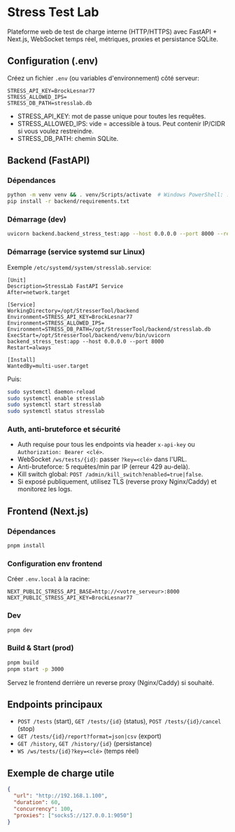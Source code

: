 # Stress Test Lab

Plateforme web de test de charge interne (HTTP/HTTPS) avec FastAPI + Next.js, WebSocket temps réel, métriques, proxies et persistance SQLite.

## Configuration (.env)

Créez un fichier `.env` (ou variables d'environnement) côté serveur:

```
STRESS_API_KEY=BrockLesnar77
STRESS_ALLOWED_IPS=
STRESS_DB_PATH=stresslab.db
```

- STRESS_API_KEY: mot de passe unique pour toutes les requêtes.
- STRESS_ALLOWED_IPS: vide = accessible à tous. Peut contenir IP/CIDR si vous voulez restreindre.
- STRESS_DB_PATH: chemin SQLite.

## Backend (FastAPI)

### Dépendances

```bash
python -m venv venv && . venv/Scripts/activate  # Windows PowerShell: .\venv\Scripts\Activate.ps1
pip install -r backend/requirements.txt
```

### Démarrage (dev)

```bash
uvicorn backend.backend_stress_test:app --host 0.0.0.0 --port 8000 --reload
```

### Démarrage (service systemd sur Linux)

Exemple `/etc/systemd/system/stresslab.service`:

```
[Unit]
Description=StressLab FastAPI Service
After=network.target

[Service]
WorkingDirectory=/opt/StresserTool/backend
Environment=STRESS_API_KEY=BrockLesnar77
Environment=STRESS_ALLOWED_IPS=
Environment=STRESS_DB_PATH=/opt/StresserTool/backend/stresslab.db
ExecStart=/opt/StresserTool/backend/venv/bin/uvicorn backend_stress_test:app --host 0.0.0.0 --port 8000
Restart=always

[Install]
WantedBy=multi-user.target
```

Puis:

```bash
sudo systemctl daemon-reload
sudo systemctl enable stresslab
sudo systemctl start stresslab
sudo systemctl status stresslab
```

### Auth, anti-bruteforce et sécurité

- Auth requise pour tous les endpoints via header `x-api-key` ou `Authorization: Bearer <clé>`.
- WebSocket `/ws/tests/{id}`: passer `?key=<clé>` dans l'URL.
- Anti-bruteforce: 5 requêtes/min par IP (erreur 429 au-delà).
- Kill switch global: `POST /admin/kill_switch?enabled=true|false`.
- Si exposé publiquement, utilisez TLS (reverse proxy Nginx/Caddy) et monitorez les logs.

## Frontend (Next.js)

### Dépendances

```bash
pnpm install
```

### Configuration env frontend

Créer `.env.local` à la racine:

```
NEXT_PUBLIC_STRESS_API_BASE=http://<votre_serveur>:8000
NEXT_PUBLIC_STRESS_API_KEY=BrockLesnar77
```

### Dev

```bash
pnpm dev
```

### Build & Start (prod)

```bash
pnpm build
pnpm start -p 3000
```

Servez le frontend derrière un reverse proxy (Nginx/Caddy) si souhaité.

## Endpoints principaux

- `POST /tests` (start), `GET /tests/{id}` (status), `POST /tests/{id}/cancel` (stop)
- `GET /tests/{id}/report?format=json|csv` (export)
- `GET /history`, `GET /history/{id}` (persistance)
- `WS /ws/tests/{id}?key=<clé>` (temps réel)

## Exemple de charge utile

```json
{
  "url": "http://192.168.1.100",
  "duration": 60,
  "concurrency": 100,
  "proxies": ["socks5://127.0.0.1:9050"]
}
```
